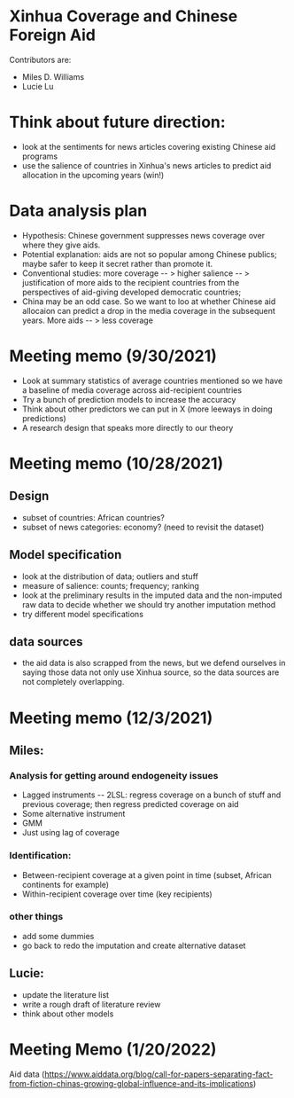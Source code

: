 # Xinhua Coverage and Chinese Foreign Aid

Contributors are:

  - Miles D. Williams 
  - Lucie Lu 


# Think about future direction:

  - look at the sentiments for news articles covering existing Chinese aid programs
  - use the salience of countries in Xinhua's news articles to predict aid allocation in the upcoming years (win!)

# Data analysis plan

  - Hypothesis: Chinese government suppresses news coverage over where they give aids. 
  - Potential explanation: aids are not so popular among Chinese publics; maybe safer to keep it secret rather than promote it. 
  - Conventional studies: more coverage -- > higher salience -- > justification of more aids to the recipient countries from the perspectives of aid-giving developed democratic countries;
  - China may be an odd case. So we want to loo at whether Chinese aid allocaion can predict a drop in the media coverage in the subsequent years. More aids -- > less coverage


# Meeting memo (9/30/2021)
- Look at summary statistics of average countries mentioned so we have a baseline of media coverage across aid-recipient countries
- Try a bunch of prediction models to increase the accuracy
- Think about other predictors we can put in X (more leeways in doing predictions)
- A research design that speaks more directly to our theory 

# Meeting memo (10/28/2021)
## Design
- subset of countries: African countries?
- subset of news categories: economy? (need to revisit the dataset)

## Model specification
- look at the distribution of data; outliers and stuff
- measure of salience: counts; frequency; ranking
- look at the preliminary results in the imputed data and the non-imputed raw data to decide whether we should try another imputation method 
- try different model specifications

## data sources
- the aid data is also scrapped from the news, but we defend ourselves in saying those data not only use Xinhua source, so the data sources are not completely overlapping.

# Meeting memo (12/3/2021)
## Miles: 
### Analysis for getting around endogeneity issues
- Lagged instruments -- 2LSL: regress coverage on a bunch of stuff and previous coverage; then regress predicted coverage on aid
- Some alternative instrument
- GMM
- Just using lag of coverage

### Identification:
- Between-recipient coverage at a given point in time (subset, African continents for example)
- Within-recipient coverage over time (key recipients)

### other things
- add some dummies
- go back to redo the imputation and create alternative dataset

## Lucie: 
- update the literature list
- write a rough draft of literature review
- think about other models

# Meeting Memo (1/20/2022)
Aid data (https://www.aiddata.org/blog/call-for-papers-separating-fact-from-fiction-chinas-growing-global-influence-and-its-implications)


